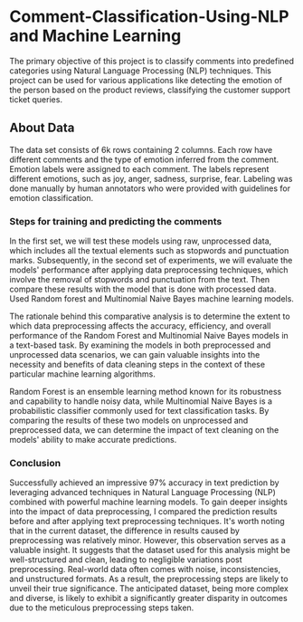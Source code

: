 # Comment-Classification-Using-NLP and Machine Learning
The primary objective of this project is to classify comments into predefined categories using Natural Language Processing (NLP) techniques. This project can be used for various applications like detecting the
emotion of the person based on the product reviews, classifying the customer support ticket queries.

## About Data
The data set consists of 6k rows containing 2 columns. Each row have different comments and the type of emotion inferred from the comment. Emotion labels were assigned to each comment. The labels represent different
emotions, such as joy, anger, sadness, surprise, fear. Labeling was done manually by human annotators who were provided with guidelines for emotion classification.

### Steps for training and predicting the comments
In the first set, we will test these models using raw, unprocessed data, which includes all the textual elements such as stopwords and punctuation marks. Subsequently, in the second set of experiments, we will evaluate the 
models' performance after applying data preprocessing techniques, which involve the removal of stopwords and punctuation from the text. Then compare these results with the model that is done with processed data. Used Random 
forest and Multinomial Naive Bayes machine learning models.

The rationale behind this comparative analysis is to determine the extent to which data preprocessing affects the accuracy, efficiency, and overall performance of the Random Forest and Multinomial Naive Bayes models in a 
text-based task. By examining the models in both preprocessed and unprocessed data scenarios, we can gain valuable insights into the necessity and benefits of data cleaning steps in the context of these particular machine 
learning algorithms.

Random Forest is an ensemble learning method known for its robustness and capability to handle noisy data, while Multinomial Naive Bayes is a probabilistic classifier commonly used for text classification tasks. By 
comparing the results of these two models on unprocessed and preprocessed data, we can determine the impact of text cleaning on the models' ability to make accurate predictions.

### Conclusion
Successfully achieved an impressive 97% accuracy in text prediction by leveraging advanced techniques in Natural Language Processing (NLP) combined with powerful machine learning models. To gain deeper insights into the 
impact of data preprocessing, I compared the prediction results before and after applying text preprocessing techniques.
It's worth noting that in the current dataset, the difference in results caused by preprocessing was relatively minor. However, this observation serves as a valuable insight. It suggests that the dataset used for this
analysis might be well-structured and clean, leading to negligible variations post preprocessing.
Real-world data often comes with noise, inconsistencies, and unstructured formats. As a result, the preprocessing steps are likely to unveil their true significance. The anticipated dataset, being more complex and diverse,
is likely to exhibit a significantly greater disparity in outcomes due to the meticulous preprocessing steps taken.
